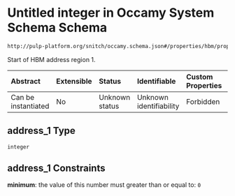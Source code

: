# Untitled integer in Occamy System Schema Schema

```txt
http://pulp-platform.org/snitch/occamy.schema.json#/properties/hbm/properties/address_1
```

Start of HBM address region 1.

| Abstract            | Extensible | Status         | Identifiable            | Custom Properties | Additional Properties | Access Restrictions | Defined In                                                       |
| :------------------ | :--------- | :------------- | :---------------------- | :---------------- | :-------------------- | :------------------ | :--------------------------------------------------------------- |
| Can be instantiated | No         | Unknown status | Unknown identifiability | Forbidden         | Allowed               | none                | [occamy.schema.json*](occamy.schema.json "open original schema") |

## address\_1 Type

`integer`

## address\_1 Constraints

**minimum**: the value of this number must greater than or equal to: `0`
